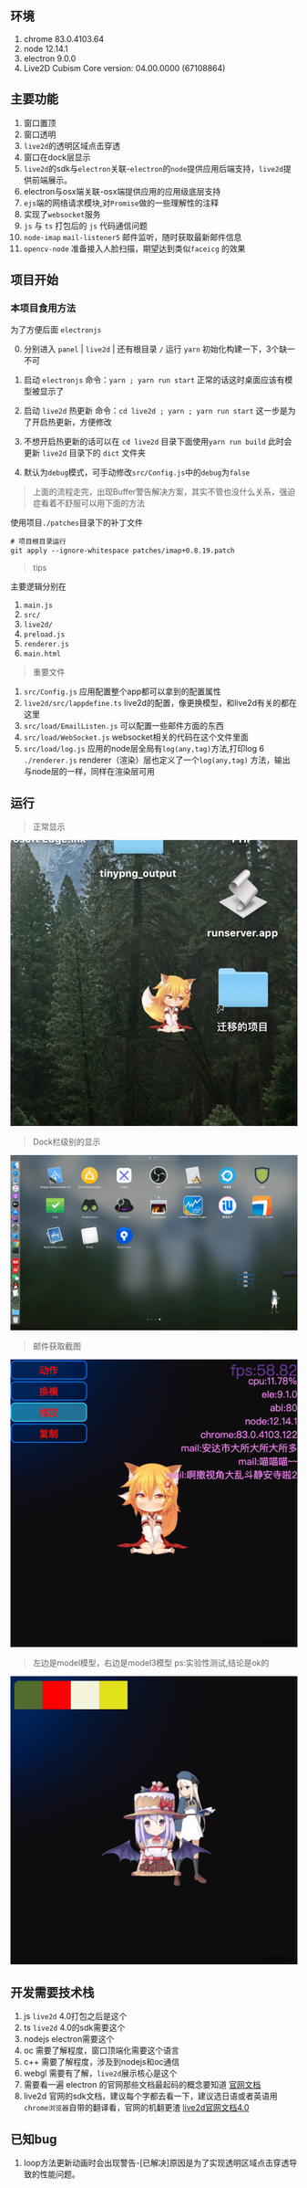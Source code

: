## 环境
1. chrome 83.0.4103.64
2. node 12.14.1
3. electron 9.0.0
4. Live2D Cubism Core version: 04.00.0000 (67108864)

## 主要功能

1. 窗口置顶
2. 窗口透明
3. `live2d`的透明区域点击穿透
4. 窗口在dock层显示
5. `live2d`的sdk与`electron`关联-`electron`的`node`提供应用后端支持，`live2d`提供前端展示。
6. electron与osx端关联-osx端提供应用的应用级底层支持
7. `ejs`端的网络请求模块,对`Promise`做的一些理解性的注释
8. 实现了`websocket`服务
9. `js` 与 `ts` 打包后的 `js` 代码通信问题
10. `node-imap` `mail-listener5` 邮件监听，随时获取最新邮件信息
11. `opencv-node` 准备接入人脸扫描，期望达到类似`faceicg` 的效果

## 项目开始

### 本项目食用方法

为了方便后面 `electronjs`

0. 分别进入 `panel` | `live2d` | 还有根目录 `/` 运行 `yarn` 初始化构建一下，3个缺一不可

1. 启动 `electronjs` 命令：`yarn ; yarn run start` 正常的话这时桌面应该有模型被显示了
2. 启动 `live2d` 热更新 命令：`cd live2d ; yarn ; yarn run start` 这一步是为了开启热更新，方便修改
3. 不想开启热更新的话可以在 `cd live2d` 目录下面使用`yarn run build` 此时会更新 `live2d` 目录下的 `dict` 文件夹
4. 默认为`debug`模式，可手动修改`src/Config.js`中的`debug`为`false`

> 上面的流程走完，出现Buffer警告解决方案，其实不管也没什么关系，强迫症看着不舒服可以用下面的方法

使用项目`./patches`目录下的补丁文件

```git
# 项目根目录运行
git apply --ignore-whitespace patches/imap+0.8.19.patch
```

> tips

主要逻辑分别在
1. `main.js`
2. `src/`
3. `live2d/` 
4. `preload.js` 
5. `renderer.js` 
6. `main.html` 

> 重要文件

1. `src/Config.js` 应用配置整个app都可以拿到的配置属性
2. `live2d/src/lappdefine.ts` live2d的配置，像更换模型，和live2d有关的都在这里
3. `src/load/EmailListen.js` 可以配置一些邮件方面的东西
4. `src/load/WebSocket.js` websocket相关的代码在这个文件里面
5. `src/load/log.js` 应用的node层全局有`log(any,tag)`方法,打印log
6 `./renderer.js` renderer（渲染）层也定义了一个`log(any,tag)` 方法，输出与node层的一样，同样在渲染层可用


## 运行
> 正常显示

![](https://raw.githubusercontent.com/LikeNeko/L2dPetForMac/master/images/Snipaste_2020-07-10_10-34-04.jpg)

> Dock栏级别的显示

![](https://raw.githubusercontent.com/LikeNeko/L2dPetForMac/master/images/2020-07-07-020929.jpeg)

> 邮件获取截图

![图片](https://raw.githubusercontent.com/LikeNeko/L2dPetForMac/master/images/2020-07-09-132033.jpeg)

> 左边是model模型，右边是model3模型 ps:实验性测试,结论是ok的

![图片](https://raw.githubusercontent.com/LikeNeko/L2dPetForMac/master/images/2020-07-02-094546.jpeg)

## 开发需要技术栈

1. js `live2d` 4.0打包之后是这个
2. ts `live2d` 4.0的sdk需要这个
3. nodejs electron需要这个
4. oc 需要了解程度，窗口顶端化需要这个语言
5. c++ 需要了解程度，涉及到nodejs和oc通信
6. webgl 需要有了解，`live2d`展示核心是这个
7. 需要看一遍 electron 的官网那些文档最起码的概念要知道 [官网文档](https://www.electronjs.org/docs)
8. live2d 官网的sdk文档，建议每个字都去看一下，建议选日语或者英语用`chrome浏览器`自带的翻译看，官网的机翻更渣 [live2d官网文档4.0](https://docs.live2d.com/cubism-sdk-manual/top/?locale=ja) 

## 已知bug

1. loop方法更新动画时会出现警告-[已解决]原因是为了实现透明区域点击穿透导致的性能问题。
